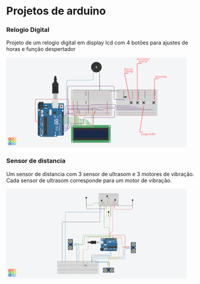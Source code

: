 # Projetos de arduino

### Relogio Digital

Projeto de um relogio digital em display lcd com 4 botões para ajustes de horas e função despertador

![](https://github.com/Roalli/Projetos-de-arduino/blob/main/Relogio-Digital/miniatura%20relogio%20%20digital.png)

### Sensor de distancia

Um sensor de distancia com 3 sensor de ultrasom e 3 motores de vibração. Cada sensor de ultrasom corresponde para um motor de vibração.

![](https://github.com/Roalli/Projetos-de-arduino/blob/main/Sensor-de-Distancia/miniatura%20sensor%20de%20distancia.png)
